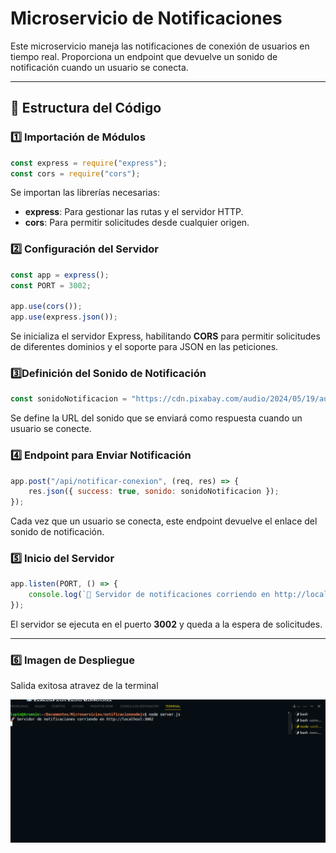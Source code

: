 # Microservicio de Notificaciones

Este microservicio maneja las notificaciones de conexión de usuarios en tiempo real. Proporciona un endpoint que devuelve un sonido de notificación cuando un usuario se conecta.

---

## 📌 Estructura del Código

### 1️⃣ Importación de Módulos
```javascript
const express = require("express");
const cors = require("cors");
```
Se importan las librerías necesarias:
- **express**: Para gestionar las rutas y el servidor HTTP.
- **cors**: Para permitir solicitudes desde cualquier origen.

### 2️⃣ Configuración del Servidor
```javascript
const app = express();
const PORT = 3002;

app.use(cors());
app.use(express.json());
```
Se inicializa el servidor Express, habilitando **CORS** para permitir solicitudes de diferentes dominios y el soporte para JSON en las peticiones.

### 3️⃣Definición del Sonido de Notificación
```javascript
const sonidoNotificacion = "https://cdn.pixabay.com/audio/2024/05/19/audio_48ac856676.mp3";
```
Se define la URL del sonido que se enviará como respuesta cuando un usuario se conecte.

### 4️⃣ Endpoint para Enviar Notificación
```javascript
app.post("/api/notificar-conexion", (req, res) => {
    res.json({ success: true, sonido: sonidoNotificacion });
});
```
Cada vez que un usuario se conecta, este endpoint devuelve el enlace del sonido de notificación.

### 5️⃣ Inicio del Servidor
```javascript
app.listen(PORT, () => {
    console.log(`🚀 Servidor de notificaciones corriendo en http://localhost:${PORT}`);
});
```
El servidor se ejecuta en el puerto **3002** y queda a la espera de solicitudes.

---

### 6️⃣ Imagen de Despliegue
Salida exitosa atravez de la terminal

![Vista previa del proyecto](../images/notificacionnodejs.png) 